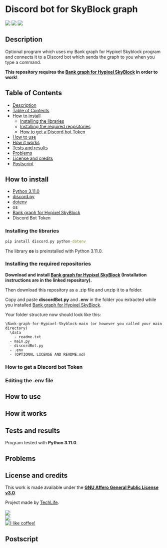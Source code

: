 # Discord bot for SkyBlock graph
<a href="https://www.python.org/downloads/release/python-3110/"><img src="https://img.shields.io/badge/python-3.11.0-success?style=for-the-badge&logo=python&logoColor=white"></img></a>
<img src="https://img.shields.io/badge/Last%20update-15.11.2022-blue?style=for-the-badge"></img>
<a href="https://www.gnu.org/licenses/gpl-3.0.html"><img src="https://img.shields.io/badge/license-GNU%20GPLv3-important?style=for-the-badge"></img></a> <!-- Shield that shows the license of the program -->



## Description

Optional program which uses my Bank graph for Hypixel Skyblock program and connects it to a Discord bot which sends the graph to you when you type a command.

**This repository requires the <a href="https://github.com/TachLaif/Bank-graph-for-Hypixel-Skyblock">Bank graph for Hypixel SkyBlock</a> in order to work!** 


## Table of Contents
- <a href="#description">Description</a>
- <a href="#table-of-contents">Table of Contents</a>
- <a href="#how-to-install">How to install</a>
  - <a href="#installing-the-libraries">Installing the libraries</a>
  - <a href="#installing-the-required-repositories">Installing the required reopsitories</a>
  - <a href="#how-to-get-a-discord-bot-token">How to get a Discord bot Token</a>
- <a href="#how-to-use">How to use</a>
- <a href="#how-it-works">How it works</a>
- <a href="#tests-and-results">Tests and results</a>
- <a href="#problems">Problems</a> <!-- OPTIONAL -->
- <a href="#license-and-credits">License and credits</a>
- <a href="#postscript">Postscript</a> <!-- OPTIONAL -->

## How to install
- <a href="https://www.python.org/downloads/release/python-3110/">Python 3.11.0</a>
- <a href="https://pypi.org/project/discord.py/">discord.py</a>
- <a href="https://pypi.org/project/python-dotenv/">dotenv</a>
- os
- <a href="https://github.com/TachLaif/Bank-graph-for-Hypixel-Skyblock">Bank graph for Hypixel SkyBlock</a>
- Discord Bot Token

### Installing the libraries

```cmd
pip install discord.py python-dotenv
```

The library __os__ is preinstalled with Python 3.11.0.

### Installing the required repositories

**Download and install <a href="https://github.com/TachLaif/Bank-graph-for-Hypixel-Skyblock">Bank graph for Hypixel SkyBlock</a> (Installation instructions are in the linked repository).** 

Then download this repository as a .zip file and unzip it to a folder.

Copy and paste __discordBot.py__ and __.env__ in the folder you extracted while you installed <a href="https://github.com/TachLaif/Bank-graph-for-Hypixel-Skyblock">Bank graph for Hypixel SkyBlock</a>.

Your folder structure now should look like this:

```
\Bank-graph-for-Hypixel-Skyblock-main (or however you called your main directory)
  \data
    - readme.txt
  - main.py
  - discordBot.py
  - .env
  - (OPTIONAL LICENSE AND README.md)
```

### How to get a Discord bot Token



### Editing the .env file
<!-- First a list of all the requirements to run the program 
If necessary use ### Headlines for subcategories
Detailed description of how to install the specific requirements and everything the user has to consider for the program to run properly
-->


## How to use

<!-- Everything that has to be done in order for the program to work properly, changes the user can make to customize the result and things the user has to pay attention to, to ensure that the program runs without errors -->

## How it works

<!-- Detailed description of how the program works and maybe the thought process that went into creating it -->

## Tests and results 

Program tested with **Python 3.11.0**.

## Problems 
<!-- OPTIONAL -->

<!-- Some known or to be expected problems, for example because the program is only a proof of concept -->

## License and credits

This work is made available under the <a href="https://github.com/TachLaif/Discord-bot-for-SkyBlock-graph/blob/main/LICENSE">**GNU Affero General Public License v3.0**</a>.

Project made by <a href="https://github.com/TachLaif">TechLife</a>.
<br><br><a href="https://discord.com"><img src="https://img.shields.io/badge/TechLife-4447-informational?style=for-the-badge&logo=discord&logoColor=white"></a><br><a href="https://twitter.com/_Tech4Life_"><img src="https://img.shields.io/badge/Twitter-@__Tech4Life__-informational?style=for-the-badge&logo=twitter&logoColor=white"></a><br><a href="https://www.buymeacoffee.com/TechLife"><img src="https://img.shields.io/badge/Buy%20me%20a-coffee-red?style=for-the-badge&logo=buymeacoffee&logoColor=white" title="I like coffee!"></a>

## Postscript
<!-- OPTIONAL -->

<!-- Sources and Explanations 
[^1]: www.google.com
[^2]: Because of...
-->


